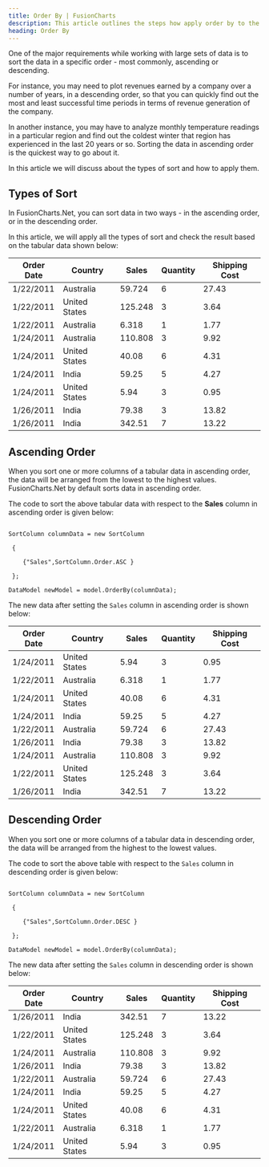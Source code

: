 ```yaml
---
title: Order By | FusionCharts
description: This article outlines the steps how apply order by to the data
heading: Order By
---
```


One of the major requirements while working with large sets of data is to sort the data in a specific order - most commonly, ascending or descending. 

For instance, you may need to plot revenues earned by a company over a number of years, in a descending order, so that you can quickly find out the most and least successful time periods in terms of revenue generation of the company. 

In another instance, you may have to analyze monthly temperature readings in a particular region and find out the coldest winter that region has experienced in the last 20 years or so. Sorting the data in ascending order is the quickest way to go about it. 

In this article we will discuss about the types of sort and how to apply them.

## Types of Sort

In FusionCharts.Net, you can sort data in two ways - in the ascending order, or in the descending order.

In this article, we will apply all the types of sort and check the result based on the tabular data shown below:

Order Date | Country | Sales | Quantity | Shipping Cost
---|---|---|---|--- 
1/22/2011 | Australia | 59.724 | 6 | 27.43
1/22/2011 | United States | 125.248 | 3 | 3.64 
1/22/2011 | Australia | 6.318 | 1 | 1.77
1/24/2011 | Australia | 110.808 | 3 | 9.92 
1/24/2011 | United States | 40.08 | 6 | 4.31 
1/24/2011 | India | 59.25 | 5 | 4.27 
1/24/2011 | United States | 5.94 | 3 | 0.95 
1/26/2011 | India | 79.38 | 3 | 13.82 
1/26/2011 | India | 342.51 | 7 | 13.22

## Ascending Order

When you sort one or more columns of a tabular data in ascending order, the data will be arranged from the lowest to the highest values. FusionCharts.Net by default sorts data in ascending order. 

The code to sort the above tabular data with respect to the **Sales** column in ascending order is given below:

```

SortColumn columnData = new SortColumn

 {

  	{"Sales",SortColumn.Order.ASC }

 };

DataModel newModel = model.OrderBy(columnData);

```

The new data after setting the `Sales` column in ascending order is shown below:

Order Date | Country | Sales | Quantity | Shipping Cost
---|---|---|---|---  
1/24/2011 | United States | 5.94 | 3 | 0.95 
1/22/2011 | Australia | 6.318 | 1 | 1.77
1/24/2011 | United States | 40.08 | 6 | 4.31 
1/24/2011 | India | 59.25 | 5 | 4.27 
1/22/2011 | Australia | 59.724 | 6 | 27.43
1/26/2011 | India | 79.38 | 3 | 13.82 
1/24/2011 | Australia | 110.808 | 3 | 9.92 
1/22/2011 | United States | 125.248 | 3 | 3.64
1/26/2011 | India | 342.51 | 7 | 13.22

## Descending Order

When you sort one or more columns of a tabular data in descending order, the data will be arranged from the highest to the lowest values.

The code to sort the above table with respect to the `Sales` column in descending order is given below:		

```

SortColumn columnData = new SortColumn

 {

  	{"Sales",SortColumn.Order.DESC }

 };

DataModel newModel = model.OrderBy(columnData);

```

The new data after setting the `Sales` column in descending order is shown below:

Order Date | Country | Sales | Quantity | Shipping Cost
---|---|---|---|---  
1/26/2011 | India | 342.51 | 7 | 13.22
1/22/2011 | United States | 125.248 | 3 | 3.64
1/24/2011 | Australia | 110.808 | 3 | 9.92 
1/26/2011 | India | 79.38 | 3 | 13.82 
1/22/2011 | Australia | 59.724 | 6 | 27.43
1/24/2011 | India | 59.25 | 5 | 4.27 
1/24/2011 | United States | 40.08 | 6 | 4.31 
1/22/2011 | Australia | 6.318 | 1 | 1.77
1/24/2011 | United States | 5.94 | 3 | 0.95 

